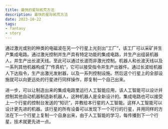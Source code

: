```yaml
---
title: 最快的星际拓荒方法
description: 最快的星际拓荒方法
date: 2023-10-22
tags: 
- fantasy
- story
---
```


通过激光或别的种类的电磁波在另一个行星上光刻出”工厂”，该工厂可以采矿并生产集成电路。通过激光控制并生产具有特定功能的集成电路，并生产出组装机器人，并生产出长波天线。至此可以通过长波而非激光控制。机器人和长波天线以及一系列其他机器构成了”传真机“，它可以接受指令并生产出器件。通过长波给机器人下达指令，生产出激光发射器，以及一系列控制设施。然后这个行星上的全部设施就可以向更远处的行星进行同样操作，即复制一个自己出来。

进一步，可以让制造出来的集成电路里运行人工智能应用，该人工智能可以设计并控制其他自动机器制造新机器人，这种机器人是全新设计的。集成电路也可以接受上一个行星的控制台发送的“知识”，并教给本行星的人工智能。这样人工智能可以设计更先进的机器。该行星的所有设备可以发现下一个可行的行星，并用同样的方法在下一个行星上复制一个自身出来，由于人工智能的学习，每传播到下一个行星，技术就更先进一点。